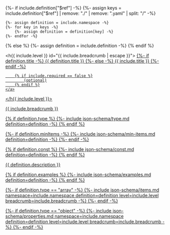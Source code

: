 {%- if include.definition["$ref"] -%}
	{%- assign keys = include.definition["$ref"] | remove: "./" | remove: ".yaml" | split: "/" -%}

	{%- assign definition = include.namespace -%}
	{%- for key in keys -%}
		{%- assign definition = definition[key] -%}
	{%- endfor -%}
{% else %}
	{%- assign definition = include.definition -%}
{% endif %}

<h{{ include.level }} id="{{ include.breadcrumb | escape }}">
	<a href="#{{ include.breadcrumb | escape }}">
		{%- if definition.title -%}
			{{ definition.title }}
		{%- else -%}
			{{ include.title }}
		{%- endif -%}

		{% if include.required == false %}
			(optional)
		{% endif %}
	</a>
</h{{ include.level }}>

<div class="json-schema-object" markdown="1">

<span class="breadcrumb">{{ include.breadcrumb }}</span>

{% if definition.type %}
	{%- include json-schema/type.md definition=definition -%}
{% endif %}

{%- if definition.minItems -%}
	{%- include json-schema/min-items.md definition=definition -%}
{%- endif -%}

{% if definition.const %}
	{%- include json-schema/const.md definition=definition -%}
{% endif %}

{{ definition.description }}

{% if definition.examples %}
	{%- include json-schema/examples.md definition=definition -%}
{% endif %}

{%- if definition.type == "array" -%}
	{%- include json-schema/items.md namespace=include.namespace definition=definition level=include.level breadcrumb=include.breadcrumb -%}
{%- endif -%}

{%- if definition.type == "object" -%}
	{%- include json-schema/properties.md namespace=include.namespace definition=definition level=include.level breadcrumb=include.breadcrumb -%}
{%- endif -%}

</div>
